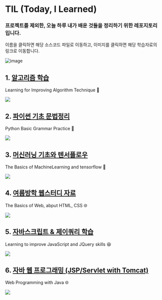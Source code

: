 # TIL (Today, I Learned)


### 프로젝트를 제외한, 오늘 하루 내가 배운 것들을 정리하기 위한 레포지토리 입니다.

이름을 클릭하면 해당 소스코드 파일로 이동하고, 이미지를 클릭하면 해당 학습자료의 링크로 이동합니다.

![image](https://user-images.githubusercontent.com/38183241/43684044-8d47a9a8-98d3-11e8-95e4-dd5dba46a959.png)

## 1. [알고리즘 학습](https://github.com/gusdnd852/TIL/tree/master/Algorithm) 
Learning for Improving Algorithm Technique 💪

<a href="https://www.acmicpc.net">
<img src="https://user-images.githubusercontent.com/38183241/43683763-736ff3a6-98cd-11e8-8114-20636ac0f3a2.jpg"/></a>



## 2. [파이썬 기초 문법정리](https://github.com/gusdnd852/TIL/tree/master/PythonPractice) 
Python Basic Grammar Practice 🌌

<a href="https://www.youtube.com/watch?v=c2mpe9Xcp0I&list=PLGPF8gvWLYyrkF85itdBHaOLSVbtdzBww">
<img src="https://user-images.githubusercontent.com/38183241/43684134-6f2f5888-98d5-11e8-94d6-088a58a71595.png"/></a>



## 3. [머신러닝 기초와 텐서플로우](https://github.com/gusdnd852/TIL/tree/master/MachineLearning)
The Basics of MachineLearning and tensorflow 🤖 

<a href="https://www.youtube.com/watch?v=BS6O0zOGX4E&list=PLlMkM4tgfjnLSOjrEJN31gZATbcj_MpUm">
<img src="https://user-images.githubusercontent.com/38183241/43684145-83696050-98d5-11e8-8473-9b282f5a6b2c.png"/></a>


## 4. [여름방학 웹스터디 자료](https://github.com/gusdnd852/TIL/tree/master/WebStudy) 
The Basics of Web, abput HTML, CSS 🌐

<a href="https://user-images.githubusercontent.com/38183241/43683747-11002b0a-98cd-11e8-9f94-7ff719969164.jpg">
<img src="https://user-images.githubusercontent.com/38183241/43684147-934d95ea-98d5-11e8-8c98-4b9b979e3ea0.png"/></a>

## 5. [자바스크립트 & 제이쿼리 학습](https://github.com/gusdnd852/Today-I-Learned/tree/master/jquery)
Learning to improve JavaScript and JQuery skills 😆

<a href="https://www.youtube.com/watch?v=jR2zWjCT2XI&list=PLG7te9eYUi7vnribGociCy0Z-yD9Q8hwT&index=1">
<img src="https://user-images.githubusercontent.com/38183241/45194658-e876cc80-b28e-11e8-91f4-357e3b0753d8.jpg"/></a>

## 6. [자바 웹 프로그래밍 (JSP/Servlet with Tomcat)]()
Web Programming with Java 🌐

<a href="https://www.youtube.com/watch?v=Aw-lOlR0I28&list=PLOJ3X9PwqLzvyIx3mwuf-muEd5TUI-yph">
<img src="https://user-images.githubusercontent.com/38183241/45251582-8cda3b00-b383-11e8-9e0d-1d92e3ba0401.jpg"/></a>

